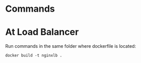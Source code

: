 # Commands

# At Load Balancer
 
Run commands in the same folder where dockerfile is located:

```
docker build -t nginxlb .
```
